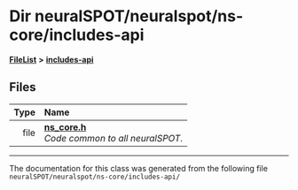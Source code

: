 

# Dir neuralSPOT/neuralspot/ns-core/includes-api



[**FileList**](files.md) **>** [**includes-api**](dir_da37538f420cb91275568ee8c81f5653.md)












## Files

| Type | Name |
| ---: | :--- |
| file | [**ns\_core.h**](ns__core_8h.md) <br>_Code common to all neuralSPOT._  |



























































------------------------------
The documentation for this class was generated from the following file `neuralSPOT/neuralspot/ns-core/includes-api/`

